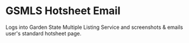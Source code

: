 # GSMLS Hotsheet Email
Logs into Garden State Multiple Listing Service and screenshots & emails user's standard hotsheet page.
